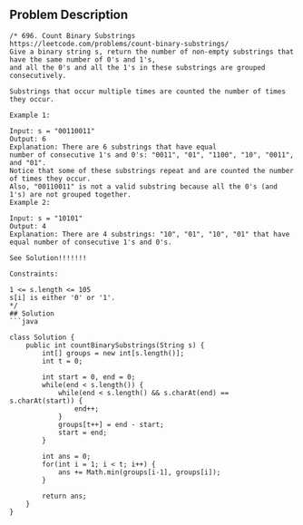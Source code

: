 ## Problem Description
```
/* 696. Count Binary Substrings
https://leetcode.com/problems/count-binary-substrings/
Give a binary string s, return the number of non-empty substrings that have the same number of 0's and 1's, 
and all the 0's and all the 1's in these substrings are grouped consecutively.

Substrings that occur multiple times are counted the number of times they occur.

Example 1:

Input: s = "00110011"
Output: 6
Explanation: There are 6 substrings that have equal 
number of consecutive 1's and 0's: "0011", "01", "1100", "10", "0011", and "01".
Notice that some of these substrings repeat and are counted the number of times they occur.
Also, "00110011" is not a valid substring because all the 0's (and 1's) are not grouped together.
Example 2:

Input: s = "10101"
Output: 4
Explanation: There are 4 substrings: "10", "01", "10", "01" that have equal number of consecutive 1's and 0's.

See Solution!!!!!!!

Constraints:

1 <= s.length <= 105
s[i] is either '0' or '1'.
*/
## Solution
```java

class Solution {
    public int countBinarySubstrings(String s) {
        int[] groups = new int[s.length()];
        int t = 0;
        
        int start = 0, end = 0;
        while(end < s.length()) {
            while(end < s.length() && s.charAt(end) == s.charAt(start)) {
                end++;
            }
            groups[t++] = end - start;
            start = end;
        }
        
        int ans = 0;
        for(int i = 1; i < t; i++) {
            ans += Math.min(groups[i-1], groups[i]);
        }
        
        return ans;
    }
}

